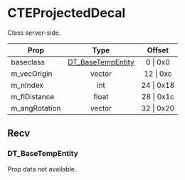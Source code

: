 # CTEProjectedDecal

Class server-side.

|Prop|Type|Offset|
|---|:-:|:-:|
|baseclass|[DT_BaseTempEntity](#dt_basetempentity)|0 \| 0x0|
|m_vecOrigin|vector|12 \| 0xc|
|m_nIndex|int|24 \| 0x18|
|m_flDistance|float|28 \| 0x1c|
|m_angRotation|vector|32 \| 0x20|

## Recv

### DT_BaseTempEntity

Prop data not available.
